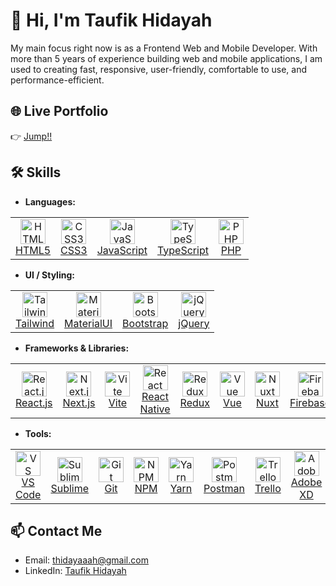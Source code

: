 # 👋 Hi, I'm Taufik Hidayah

My main focus right now is as a Frontend Web and Mobile Developer. With more than 5 years of experience building web and mobile applications, I am used to creating fast, responsive, user-friendly, comfortable to use, and performance-efficient.

## 🌐 Live Portfolio
👉 [Jump!!](https://thidayah.github.io)

<!--
## 📂 Projects
- **Project Name 1** – A short description.
- **Project Name 2** – Another cool project.
- **More...** – I’m always building!
-->

## 🛠️ Skills
- **Languages:**
<table>
  <tr>
    <td align="center">
      <a href="https://developer.mozilla.org/en-US/docs/Web/HTML" target="_blank">
        <img src="https://cdn.jsdelivr.net/gh/devicons/devicon/icons/html5/html5-original.svg" width="40" alt="HTML5"/>
        <br/>HTML5
      </a>
    </td>
    <td align="center">
      <a href="https://developer.mozilla.org/en-US/docs/Web/CSS" target="_blank">
        <img src="https://cdn.jsdelivr.net/gh/devicons/devicon/icons/css3/css3-original.svg" width="40" alt="CSS3"/>
        <br/>CSS3
      </a>
    </td>
    <td align="center">
      <a href="https://developer.mozilla.org/en-US/docs/Web/JavaScript" target="_blank">
        <img src="https://cdn.jsdelivr.net/gh/devicons/devicon/icons/javascript/javascript-original.svg" width="40" alt="JavaScript"/>
        <br/>JavaScript
      </a>
    </td>
    <td align="center">
      <a href="https://www.typescriptlang.org/" target="_blank">
        <img src="https://cdn.jsdelivr.net/gh/devicons/devicon/icons/typescript/typescript-original.svg" width="40" alt="TypeScript"/>
        <br/>TypeScript
      </a>
    </td>
    <td align="center">
      <a href="https://www.php.net/" target="_blank">
        <img src="https://cdn.jsdelivr.net/gh/devicons/devicon/icons/php/php-original.svg" width="40" alt="PHP"/>
        <br/>PHP
      </a>
    </td>
  </tr>
</table>

- **UI / Styling:**
<table>
  <tr>
    <td align="center">
      <a href="https://tailwindcss.com/" target="_blank">
        <img src="https://www.vectorlogo.zone/logos/tailwindcss/tailwindcss-icon.svg" width="40" alt="Tailwind CSS"/>
        <br/>Tailwind
      </a>
    </td>
    <td align="center">
      <a href="https://mui.com/" target="_blank">
        <img src="https://cdn.jsdelivr.net/gh/devicons/devicon/icons/materialui/materialui-original.svg" width="40" alt="Material UI"/>
        <br/>MaterialUI
      </a>
    </td>
    <td align="center">
      <a href="https://getbootstrap.com/" target="_blank">
        <img src="https://cdn.jsdelivr.net/gh/devicons/devicon/icons/bootstrap/bootstrap-original.svg" width="40" alt="Bootstrap"/>
        <br/>Bootstrap
      </a>
    </td>
    <td align="center">
      <a href="https://jquery.com/" target="_blank">
        <img src="https://cdn.jsdelivr.net/gh/devicons/devicon/icons/jquery/jquery-original.svg" width="40" alt="jQuery"/>
        <br/>jQuery
      </a>
    </td>
  </tr>
</table>

- **Frameworks & Libraries:**
<table>
  <tr>
    <td align="center">
      <a href="https://reactjs.org/" target="_blank">
        <img src="https://cdn.jsdelivr.net/gh/devicons/devicon/icons/react/react-original.svg" width="40" alt="React.js"/>
        <br/>React.js
      </a>
    </td>
    <td align="center">
      <a href="https://nextjs.org/" target="_blank">
        <img src="https://cdn.jsdelivr.net/gh/devicons/devicon/icons/nextjs/nextjs-original.svg" width="40" alt="Next.js"/>
        <br/>Next.js
      </a>
    </td>
    <td align="center">
      <a href="https://vitejs.dev/" target="_blank">
        <img src="https://vite.dev/logo.svg" width="40" alt="Vite"/>
        <br/>Vite
      </a>
    </td>
    <td align="center">
      <a href="https://reactnative.dev/" target="_blank">
        <img src="https://cdn.jsdelivr.net/gh/devicons/devicon/icons/react/react-original.svg" width="40" alt="React Native"/>
        <br/>React Native
      </a>
    </td>
    <td align="center">
      <a href="https://redux.js.org/" target="_blank">
        <img src="https://cdn.jsdelivr.net/gh/devicons/devicon/icons/redux/redux-original.svg" width="40" alt="Redux"/>
        <br/>Redux
      </a>
    </td>
    <td align="center">
      <a href="https://vuejs.org/" target="_blank">
        <img src="https://cdn.jsdelivr.net/gh/devicons/devicon/icons/vuejs/vuejs-original.svg" width="40" alt="Vue"/>
        <br/>Vue
      </a>
    </td>
    <td align="center">
      <a href="https://nuxt.com/" target="_blank">
        <img src="https://cdn.jsdelivr.net/gh/devicons/devicon/icons/nuxtjs/nuxtjs-original.svg" width="40" alt="Nuxt"/>
        <br/>Nuxt
      </a>
    </td>
    <td align="center">
      <a href="https://firebase.google.com/" target="_blank">
        <img src="https://cdn.jsdelivr.net/gh/devicons/devicon/icons/firebase/firebase-plain.svg" width="40" alt="Firebase"/>
        <br/>Firebase
      </a>
    </td>
    <td align="center">
      <a href="https://laravel.com/" target="_blank">
        <img src="https://www.vectorlogo.zone/logos/laravel/laravel-icon.svg" width="40" alt="Laravel"/>
        <br/>Laravel
      </a>
    </td>
    <td align="center">
      <a href="https://codeigniter.com/" target="_blank">
        <img src="https://cdn.jsdelivr.net/gh/devicons/devicon/icons/codeigniter/codeigniter-plain.svg" width="40" alt="CodeIgniter"/>
        <br/>CodeIgniter
      </a>
    </td>
    <td align="center">
      <a href="https://nodejs.org/" target="_blank">
        <img src="https://cdn.jsdelivr.net/gh/devicons/devicon/icons/nodejs/nodejs-original.svg" width="40" alt="Node.js"/>
        <br/>Node.js
      </a>
    </td>
  </tr>
</table>

- **Tools:**
<table>
  <tr>
    <td align="center">
      <a href="https://code.visualstudio.com/" target="_blank">
        <img src="https://cdn.jsdelivr.net/gh/devicons/devicon/icons/vscode/vscode-original.svg" width="40" alt="VS Code"/>
        <br/>VS Code
      </a>
    </td>
    <td align="center">
      <a href="https://www.sublimetext.com/" target="_blank">
        <img src="https://upload.wikimedia.org/wikipedia/en/d/d2/Sublime_Text_3_logo.png" width="40" alt="Sublime Text"/>
        <br/>Sublime
      </a>
    </td>
    <td align="center">
      <a href="https://git-scm.com/" target="_blank">
        <img src="https://cdn.jsdelivr.net/gh/devicons/devicon/icons/git/git-original.svg" width="40" alt="Git"/>
        <br/>Git
      </a>
    </td>
    <td align="center">
      <a href="https://www.npmjs.com/" target="_blank">
        <img src="https://cdn.jsdelivr.net/gh/devicons/devicon/icons/npm/npm-original-wordmark.svg" width="40" alt="NPM"/>
        <br/>NPM
      </a>
    </td>
    <td align="center">
      <a href="https://yarnpkg.com/" target="_blank">
        <img src="https://cdn.jsdelivr.net/gh/devicons/devicon/icons/yarn/yarn-original.svg" width="40" alt="Yarn"/>
        <br/>Yarn
      </a>
    </td>
    <td align="center">
      <a href="https://www.postman.com/" target="_blank">
        <img src="https://www.vectorlogo.zone/logos/getpostman/getpostman-icon.svg" width="40" alt="Postman"/>
        <br/>Postman
      </a>
    </td>
    <td align="center">
      <a href="https://trello.com/" target="_blank">
        <img src="https://cdn.jsdelivr.net/gh/devicons/devicon/icons/trello/trello-plain.svg" width="40" alt="Trello"/>
        <br/>Trello
      </a>
    </td>
    <td align="center">
      <a href="https://www.adobe.com/products/xd.html" target="_blank">
        <img src="https://cdn.jsdelivr.net/gh/devicons/devicon/icons/xd/xd-plain.svg" width="40" alt="Adobe XD"/>
        <br/>Adobe XD
      </a>
    </td>
    <td align="center">
      <a href="https://figma.com/" target="_blank">
        <img src="https://cdn.jsdelivr.net/gh/devicons/devicon/icons/figma/figma-original.svg" width="40" alt="Figma"/>
        <br/>Figma
      </a>
    </td>
    <td align="center">
      <a href="https://chat.openai.com/" target="_blank">
        <img src="https://upload.wikimedia.org/wikipedia/commons/0/04/ChatGPT_logo.svg" width="40" alt="ChatGPT"/>
        <br/>ChatGPT
      </a>
    </td>
  </tr>
</table>


## 📫 Contact Me
- Email: thidayaaah@gmail.com
- LinkedIn: [Taufik Hidayah](https://linkedin.com/in/thidayah)

